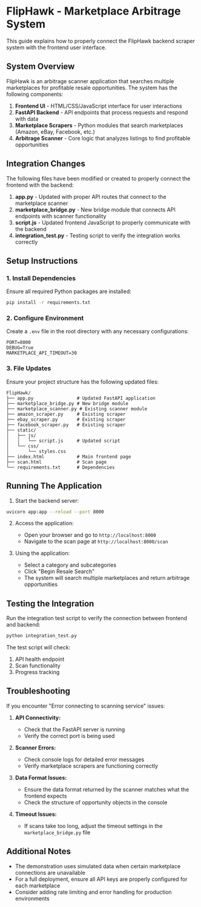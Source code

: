 # FlipHawk - Marketplace Arbitrage System

This guide explains how to properly connect the FlipHawk backend scraper system with the frontend user interface.

## System Overview

FlipHawk is an arbitrage scanner application that searches multiple marketplaces for profitable resale opportunities. The system has the following components:

1. **Frontend UI** - HTML/CSS/JavaScript interface for user interactions
2. **FastAPI Backend** - API endpoints that process requests and respond with data
3. **Marketplace Scrapers** - Python modules that search marketplaces (Amazon, eBay, Facebook, etc.)
4. **Arbitrage Scanner** - Core logic that analyzes listings to find profitable opportunities

## Integration Changes

The following files have been modified or created to properly connect the frontend with the backend:

1. **app.py** - Updated with proper API routes that connect to the marketplace scanner
2. **marketplace_bridge.py** - New bridge module that connects API endpoints with scanner functionality
3. **script.js** - Updated frontend JavaScript to properly communicate with the backend
4. **integration_test.py** - Testing script to verify the integration works correctly

## Setup Instructions

### 1. Install Dependencies

Ensure all required Python packages are installed:

```bash
pip install -r requirements.txt
```

### 2. Configure Environment

Create a `.env` file in the root directory with any necessary configurations:

```
PORT=8000
DEBUG=True
MARKETPLACE_API_TIMEOUT=30
```

### 3. File Updates

Ensure your project structure has the following updated files:

```
FlipHawk/
├── app.py                # Updated FastAPI application
├── marketplace_bridge.py # New bridge module
├── marketplace_scanner.py # Existing scanner module
├── amazon_scraper.py     # Existing scraper
├── ebay_scraper.py       # Existing scraper
├── facebook_scraper.py   # Existing scraper
├── static/
│   ├── js/
│   │   └── script.js     # Updated script
│   └── css/
│       └── styles.css
├── index.html            # Main frontend page
├── scan.html             # Scan page
└── requirements.txt      # Dependencies
```

## Running The Application

1. Start the backend server:

```bash
uvicorn app:app --reload --port 8000
```

2. Access the application:
   - Open your browser and go to `http://localhost:8000`
   - Navigate to the scan page at `http://localhost:8000/scan`

3. Using the application:
   - Select a category and subcategories
   - Click "Begin Resale Search"
   - The system will search multiple marketplaces and return arbitrage opportunities

## Testing the Integration

Run the integration test script to verify the connection between frontend and backend:

```bash
python integration_test.py
```

The test script will check:
1. API health endpoint
2. Scan functionality
3. Progress tracking

## Troubleshooting

If you encounter "Error connecting to scanning service" issues:

1. **API Connectivity:**
   - Check that the FastAPI server is running
   - Verify the correct port is being used

2. **Scanner Errors:**
   - Check console logs for detailed error messages
   - Verify marketplace scrapers are functioning correctly

3. **Data Format Issues:**
   - Ensure the data format returned by the scanner matches what the frontend expects
   - Check the structure of opportunity objects in the console

4. **Timeout Issues:**
   - If scans take too long, adjust the timeout settings in the `marketplace_bridge.py` file

## Additional Notes

- The demonstration uses simulated data when certain marketplace connections are unavailable
- For a full deployment, ensure all API keys are properly configured for each marketplace
- Consider adding rate limiting and error handling for production environments
